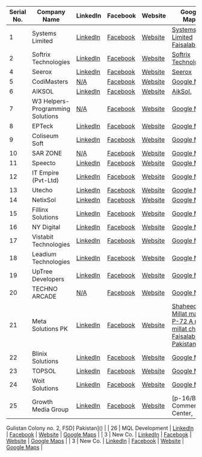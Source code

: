 | Serial No. | Company Name | LinkedIn | Facebook | Website | Google Maps | 
|------------|--------------|----------|----------|---------|-------------|
| 1          | Systems Limited | [LinkedIn](https://www.linkedin.com/company/systems-limited/) | [Facebook](https://web.facebook.com/Systemslimited) | [Website](https://www.systemsltd.com/) | [Systems Limited Faisalabad](https://goo.gl/maps/f8VKKJVQJLwKvdEh9) |
| 2          | Softrix Technologies  | [LinkedIn](https://www.linkedin.com/company/softrix-technologies/) | [Facebook](https://web.facebook.com/softrixtechofficial) | [Website](https://softrixtech.com/) | [Softrix Technologies](https://goo.gl/maps/chp5A2yg9bdG4cRe8) |
| 4          | Seerox | [LinkedIn](https://www.linkedin.com/company/seerox/) | [Facebook](https://web.facebook.com/seerox) | [Website](https://www.seerox.com/) | [Seerox](https://goo.gl/maps/nSGGWejssm21r1rj8) |
| 5          | CodiMasters  | [N/A]() | [Facebook](https://web.facebook.com/CodiMasterss) | [Website](https://codimasters.com/) | [Google Maps](https://goo.gl/maps/2bue3DziQA97DG1C7) |
| 6          | AIKSOL      | [LinkedIn](https://www.linkedin.com/company/aiksoltechnologies/) | [Facebook](https://web.facebook.com/aiksoltechnologies) | [Website](https://www.aiksol.com/) | [AikSol.](https://goo.gl/maps/UeeddVqNszb1Udi59) |
| 7          | W3 Helpers-Programming Solutions | [N/A]() | [Facebook](https://web.facebook.com/w3helpers) | [Website](https://w3helpers.com/) | [Google Maps](https://goo.gl/maps/Ut4gPJfzvk7BBFAA7) |
| 8          | EPTeck | [LinkedIn]() | [Facebook](https://web.facebook.com/epteckofficial) | [Website](https://epteck.com/) | [Google Maps]() |
| 9          | Coliseum Soft | [LinkedIn](https://www.linkedin.com/company/coliseum-soft/) | [Facebook](https://web.facebook.com/coliseumsoft) | [Website](https://coliseumsoft.org/) | [Google Maps](https://goo.gl/maps/wcXohwzDRiRrYprj6) |
| 10          | SAR ZONE | [N/A]() | [Facebook](https://web.facebook.com/SARautomation) | [Website](http://www.sarzone.com/) | [Google Maps](https://goo.gl/maps/o8HztAYNRmxS1ZBf6) |
| 11          | Speecto      | [LinkedIn](https://www.linkedin.com/company/speecto/) | [Facebook](https://web.facebook.com/speectosolutions) | [Website](https://www.speecto.com/) | [Google Maps](https://goo.gl/maps/3uStYgZdTeXome5S8) |
| 12          | IT Empire (Pvt-Ltd) | [LinkedIn](https://www.linkedin.com/in/it-empire-b9a589190/) | [Facebook](https://web.facebook.com/ITEmpire) | [Website](https://www.itempire.net/) | [Google Maps](https://goo.gl/maps/nmCNrWg9gQJQfMLbA) |
| 13          | Utecho | [LinkedIn](https://www.linkedin.com/company/utecho/about/) | [Facebook](https://web.facebook.com/utecho.02) | [Website](https://www.utecho.com/) | [Google Maps](https://goo.gl/maps/FS8bURV5qDauJei1A) |
| 14          | NetixSol | [LinkedIn](https://www.linkedin.com/company/netixsol-blockchain-development-company/) | [Facebook](https://web.facebook.com/netixsol) | [Website](https://www.netixsol.com/) | [Google Maps](https://goo.gl/maps/3JbZaytYLRA4twjcA) |
| 15          | Fillinx Solutions | [LinkedIn](https://www.linkedin.com/company/fillinx) | [Facebook](https://web.facebook.com/fillinx) | [Website](https://fillinxsolutions.com/) | [Google Maps](https://goo.gl/maps/DQ866r74pX3CBnqc8) |
| 16          | NY Digital     | [LinkedIn](https://www.linkedin.com/company/nydigi) | [Facebook](https://web.facebook.com/people/NY-Digital/100090643535285) | [Website](https://nydigi.co/) | [Google Maps]() |
| 17          | Vistabit Technologies | [LinkedIn]() | [Facebook](https://web.facebook.com/vistabit) | [Website](http://www.vistabit.com/) | [Google Maps](https://goo.gl/maps/2b12Lgb7YomEqtN57) |
| 18          | Leadium Technologies | [LinkedIn]() | [Facebook](https://web.facebook.com/profile.php?id=100092249290005) | [Website]() | [Google Maps](https://goo.gl/maps/skhb5QrWJ9nhMZKy8) |
| 19 | UpTree Developers | [LinkedIn](https://www.linkedin.com/company/uptreedevelopers/) | [Facebook](https://web.facebook.com/uptreedev) | [Website](https://uptreedevelopers.com/) | [Google Maps](https://goo.gl/maps/PiuZM4VvoD6Sy3TL8) |
| 20 | TECHNO ARCADE | [N/A]() | [Facebook](https://web.facebook.com/technoarcade1) | [Website](https://technoarcade.com/) | [Google Maps](https://goo.gl/maps/S72eaUaVZk1fV8yu6) |
| 21 | Meta Solutions PK | [LinkedIn](https://www.linkedin.com/in/meta-solutionspk/) | [Facebook](https://web.facebook.com/metasolutionspk) | [Website](https://metasolutions.com.pk/) | [Shaheed-e-Millat market P-72 A near millat chowk, Faisalabad, Pakistan](https://goo.gl/maps/cDfTnSTJHZB5Us5S8) |
| 22 | Blinix Solutions | [LinkedIn](https://www.linkedin.com/company/blinixsolutions) | [Facebook](https://web.facebook.com/blinixsolutions) | [Website](https://blinixsolutions.com/) | [Google Maps](https://goo.gl/maps/RYi2Ntbv2hJr2MLs5) |
| 23 | TOPSOL | [LinkedIn](https://linkedin.com/company/topsolorg) | [Facebook](https://web.facebook.com/topsol.org) | [Website](https://topsol.org/) | [Google Maps](https://goo.gl/maps/cDfTnSTJHZB5Us5S8) |
| 24 | Woit Solutions | [LinkedIn](https://www.linkedin.com/company/woit-solutions) | [Facebook](https://web.facebook.com/people/Woit-Solutions/100086063786937/) | [Website](https://woitsolutions.com/) | [Google Maps](https://goo.gl/maps/9hCMtdTsrUBgtbEt6) |
| 25 | Growth Media Group | [LinkedIn](https://www.linkedin.com/company/growthmediagroup/) | [Facebook](https://web.facebook.com/growthmediagroup.org) | [Website](https://growthmediagroup.org/) | [p-16/B, Commercial Center,
Gulistan Colony no. 2, FSD]
Pakistan]() |
| 26 | MQL Development | [LinkedIn](https://www.linkedin.com/company/mql-development) | [Facebook](https://web.facebook.com/mqldeveploment) | [Website](https://mqldevelopment.com/) | [Google Maps](https://goo.gl/maps/VymxVD5aSr2J5oHL7) |
| 3          | New Co.      | [LinkedIn]() | [Facebook]() | [Website]() | [Google Maps]() |
| 3          | New Co.      | [LinkedIn]() | [Facebook]() | [Website]() | [Google Maps]() |
